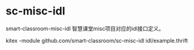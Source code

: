 # sc-misc-idl
smart-classroom-misc-idl 智慧课堂misc项目对应的idl接口定义。


kitex -module github.com/smart-classroom/sc-misc-idl idl/example.thrift